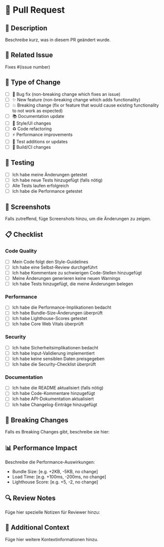 # 🚀 Pull Request

## 📝 Description

Beschreibe kurz, was in diesem PR geändert wurde.

## 🔗 Related Issue

Fixes #(issue number)

## 🎯 Type of Change

- [ ] 🐛 Bug fix (non-breaking change which fixes an issue)
- [ ] ✨ New feature (non-breaking change which adds functionality)
- [ ] 💥 Breaking change (fix or feature that would cause existing functionality to not work as expected)
- [ ] 📚 Documentation update
- [ ] 🎨 Style/UI changes
- [ ] ♻️ Code refactoring
- [ ] ⚡ Performance improvements
- [ ] 🧪 Test additions or updates
- [ ] 🔧 Build/CI changes

## 🧪 Testing

- [ ] Ich habe meine Änderungen getestet
- [ ] Ich habe neue Tests hinzugefügt (falls nötig)
- [ ] Alle Tests laufen erfolgreich
- [ ] Ich habe die Performance getestet

## 📱 Screenshots

Falls zutreffend, füge Screenshots hinzu, um die Änderungen zu zeigen.

## 📋 Checklist

### Code Quality
- [ ] Mein Code folgt den Style-Guidelines
- [ ] Ich habe eine Selbst-Review durchgeführt
- [ ] Ich habe Kommentare zu schwierigen Code-Stellen hinzugefügt
- [ ] Meine Änderungen generieren keine neuen Warnings
- [ ] Ich habe Tests hinzugefügt, die meine Änderungen belegen

### Performance
- [ ] Ich habe die Performance-Implikationen bedacht
- [ ] Ich habe Bundle-Size-Änderungen überprüft
- [ ] Ich habe Lighthouse-Scores getestet
- [ ] Ich habe Core Web Vitals überprüft

### Security
- [ ] Ich habe Sicherheitsimplikationen bedacht
- [ ] Ich habe Input-Validierung implementiert
- [ ] Ich habe keine sensiblen Daten preisgegeben
- [ ] Ich habe die Security-Checklist überprüft

### Documentation
- [ ] Ich habe die README aktualisiert (falls nötig)
- [ ] Ich habe Code-Kommentare hinzugefügt
- [ ] Ich habe API-Dokumentation aktualisiert
- [ ] Ich habe Changelog-Einträge hinzugefügt

## 🎯 Breaking Changes

Falls es Breaking Changes gibt, beschreibe sie hier:

## 📊 Performance Impact

Beschreibe die Performance-Auswirkungen:

- Bundle Size: [e.g. +2KB, -5KB, no change]
- Load Time: [e.g. +100ms, -200ms, no change]
- Lighthouse Score: [e.g. +5, -2, no change]

## 🔍 Review Notes

Füge hier spezielle Notizen für Reviewer hinzu:

## 📝 Additional Context

Füge hier weitere Kontextinformationen hinzu.

